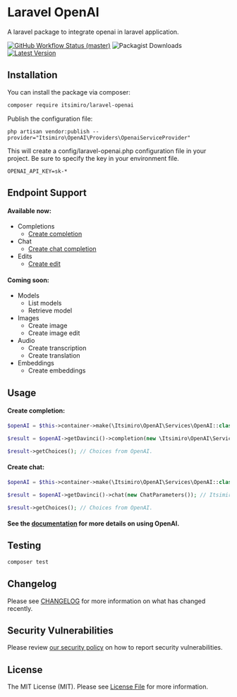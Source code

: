 # Laravel OpenAI

A laravel package to integrate openai in laravel application.



<p align="left">
    <a href="https://github.com/miroslaws8/laravel-openai/actions"><img alt="GitHub Workflow Status (master)" src="https://github.com/miroslaws8/laravel-openai/actions/workflows/test.yml/badge.svg"></a>
    <img alt="Packagist Downloads" src="https://img.shields.io/packagist/dm/itsimiro/laravel-openai">
    <a href="https://packagist.org/packages/itsimiro/laravel-openai"><img alt="Latest Version" src="https://img.shields.io/packagist/v/itsimiro/laravel-openai"></a>
</p>

## Installation

You can install the package via composer:

```bash
composer require itsimiro/laravel-openai
```

Publish the configuration file:

```
php artisan vendor:publish --provider="Itsimiro\OpenAI\Providers\OpenaiServiceProvider"
```

This will create a config/laravel-openai.php configuration file in your project. Be sure to specify the key in your environment file.

```
OPENAI_API_KEY=sk-*
```

## Endpoint Support

#### Available now:

* Completions
  * [Create completion](https://platform.openai.com/docs/api-reference/completions/create)
* Chat
  * [Create chat completion](https://platform.openai.com/docs/api-reference/chat/create)
* Edits
  * [Create edit](https://platform.openai.com/docs/api-reference/edits/create)

#### Coming soon:

* Models
  * List models
  * Retrieve model
* Images
  * Create image
  * Create image edit
* Audio
  * Create transcription
  * Create translation
* Embeddings
  * Create embeddings

## Usage

#### Create completion:

```php
$openAI = $this->container->make(\Itsimiro\OpenAI\Services\OpenAI::class);

$result = $openAI->getDavinci()->completion(new \Itsimiro\OpenAI\Services\DataTransferObjects\CompletionParameters()); // Itsimiro\OpenAI\Services\API\Results\CompletionResult

$result->getChoices(); // Choices from OpenAI.

```

#### Create chat:

```php
$openAI = $this->container->make(\Itsimiro\OpenAI\Services\OpenAI::class);

$result = $openAI->getDavinci()->chat(new ChatParameters()); // Itsimiro\OpenAI\Services\API\Results\CompletionResult

$result->getChoices(); // Choices from OpenAI.

```

#### See the [documentation](https://platform.openai.com/docs/api-reference) for more details on using OpenAI.

## Testing

```bash
composer test
```

## Changelog

Please see [CHANGELOG](CHANGELOG.md) for more information on what has changed recently.

## Security Vulnerabilities

Please review [our security policy](../../security/policy) on how to report security vulnerabilities.

## License

The MIT License (MIT). Please see [License File](LICENSE.md) for more information.
